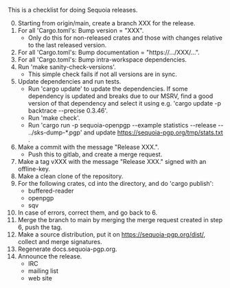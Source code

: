 This is a checklist for doing Sequoia releases.

 0. Starting from origin/main, create a branch XXX for the release.
 1. For all 'Cargo.toml's: Bump version = "XXX".
       - Only do this for non-released crates and those with changes
         relative to the last released version.
 2. For all 'Cargo.toml's: Bump documentation = "https://.../XXX/...".
 3. For all 'Cargo.toml's: Bump intra-workspace dependencies.
 4. Run 'make sanity-check-versions'.
       - This simple check fails if not all versions are in sync.
 5. Update dependencies and run tests.
       - Run 'cargo update' to update the dependencies.  If some
         dependency is updated and breaks due to our MSRV, find a good
         version of that dependency and select it using e.g. 'cargo
         update -p backtrace --precise 0.3.46'.
       - Run 'make check'.
       - Run 'cargo run -p sequoia-openpgp --example statistics
         --release -- ../sks-dump-*.pgp' and update
         https://sequoia-pgp.org/tmp/stats.txt .
 6. Make a commit with the message "Release XXX.".
       - Push this to gitlab, and create a merge request.
 7. Make a tag vXXX with the message "Release XXX." signed with an
    offline-key.
 8. Make a clean clone of the repository.
 9. For the following crates, cd into the directory, and do 'cargo
    publish':
       - buffered-reader
       - openpgp
       - sqv
10. In case of errors, correct them, and go back to 6.
11. Merge the branch to main by merging the merge request created in
    step 6, push the tag.
12. Make a source distribution, put it on
    https://sequoia-pgp.org/dist/, collect and merge signatures.
13. Regenerate docs.sequoia-pgp.org.
14. Announce the release.
       - IRC
       - mailing list
       - web site
